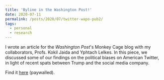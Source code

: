 ```yaml
---
title: 'Byline in the Washington Post!'
date: 2020-07-11
permalink: /posts/2020/07/twitter-wapo-pub2/
tags:
  - personal
  - research
---
```


I wrote an article for the *Washington Post*'s Monkey Cage blog with my collaborators, Profs. Kokil Jaida and Yphtach Lelkes. In this piece, we discussed some of our findings on the political biases on American Twitter, in light of recent spats between Trump and the social media company.

Find it [here](https://www.washingtonpost.com/politics/2020/07/09/our-study-found-little-evidence-that-twitter-is-biased-against-conservative-opinion-leaders/) (paywalled).
